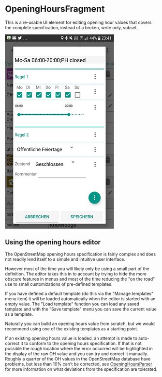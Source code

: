 # OpeningHoursFragment


This is a re-usable UI element for editing opening hour values that covers the complete specification, instead of a broken, write only, subset.

![Screenshot](documentation/images/Screenshot_basic.png)


## Using the opening hours editor

The OpenStreetMap opening hours specification is fairly complex and does not readily lend itself to a simple and intuitive user interface.

However most of the time you will likely only be using a small part of the definition. The editor takes this in to account by trying to hide the more obscure features in menus and most of the time reducing the "on the road" use to small customizations of pre-defined templates.

If you have defined a default template (do this via the "Manage templates" menu item) it will be loaded automatically when the editor is started with an empty value. The "Load template" function you can load any saved template and with the "Save template" menu you can save the current value as a template.

Naturally you can build an opening hours value from scratch, but we would recommend using one of the existing templates as a starting point.

If an existing opening hours value is loaded, an attempt is made to auto-correct it to conform to the opening hours specification. If that is not possible the rough location where the error occurred will be highlighted in the display of the raw OH value and you can try and correct it manually. Roughly a quarter of the OH values in the OpenStreetMap database have problems, but less than 10% can't be corrected, see [OpeningHoursParser](https://github.com/simonpoole/OpeningHoursParser) for more information on what deviations from the specification are tolerated.
